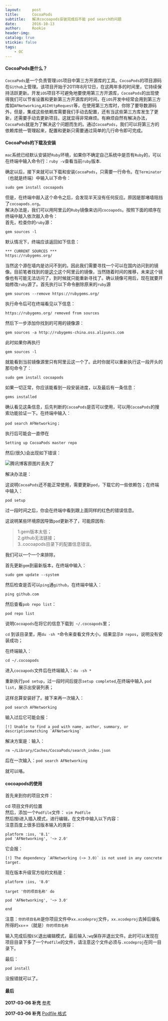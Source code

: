 ```yaml
---
layout:     post
title:      CocoaPods
subtitle:   解决cocoapods安装完成后不能 pod search的问题
date:       2016-10-13
author:     Rookie
header-img: 
catalog: true
stickie: false
tags:
    - OC
---
```


#### CocoaPods是什么？

`CocoaPods`是一个负责管理`iOS`项目中第三方开源库的工具。`CocoaPods`的项目源码在`Github`上管理。该项目开始于2011年8月12日，在这两年多的时间里，它持续保持活跃更新。开发`iOS`项目不可避免地要使用第三方开源库，`CocoaPods`的出现使得我们可以节省设置和更新第三方开源库的时间，在`iOS`开发中经常会用到第三方库如`AFNetworking`,`ASIHttpRequest`等，在使用第三方库时，你除了要导数源码外，但是，集成这些依赖库需要我们手动去配置，还有当这些第三方库发生了更新，还需要手动去更新项目。这就显得非常麻烦。有麻烦自然有解决办法，`CocoaPods`就是为了解决这个问题而生的。通过`CocoaPods`，我们可以将第三方的依赖库统一管理起来，配置和更新只需要通过简单的几行命令即可完成。

#### CocoaPods的下载及安装

`mac`系统已经默认安装好`Ruby`环境，如果你不确定自己系统中是否有`Ruby`的，可以在终端中输入命令行：`ruby -v`查看当前`ruby`版本.

确定以后，接下来就可以下载和安装`CocoaPods`，只需要一行命令。在`Terminator`（也就是终端）中输入以下命令：

```
sudo gem install cocoapods
```

但是，在终端中敲入这个命令之后，会发现半天没有任何反应。原因是那堵墙阻挡了`cocoapods.org`。  
解决办法是，我们可以用阿里云的`Ruby`镜像来访问`cocoapods`。按照下面的顺序在终端中敲入依次敲入命令：  
首先，检查你的`ruby`源：  
```
gem sources -l
```
默认情况下，终端应该返回如下信息：

```
*** CURRENT SOURCES ***
https://rubygems.org/
```

当然这个源在墙内是访问不到的。因此我们需要寻找一个可以在国内访问到的镜像。目前笔者找到的是[这个](http://rubygems-china.oss.aliyuncs.com)这个阿里云的镜像，当然随着时间的推移，未来这个镜像也有可能无法访问了，到时候就只能重新寻找了。确认镜像可用后，现在就要开始修改`ruby`源了。首先执行以下命令删除原来的`ruby`源  
```
gem sources --remove https://rubygems.org/
```
执行命令后可在终端看见以下信息：  

```
https://rubygems.org/ removed from sources
```
然后下一步添加你找到的可用的镜像源：
```
gem sources -a http://rubygems-china.oss.aliyuncs.com
```
此时如果你再执行
```
gem sources -l
````
就能看到当前镜像源里只有阿里云这一个了。此时你就可以重新执行这一段开头的那句命令了：
```
sudo gem install cocoapods
```
如果一切正常，你应该能看到一段安装进度，以及最后有一条信息：
```
gems installed
```
确认看见这条信息，后先判断的`CocoaPods`是否可以使用，可以用`CocoaPods`的搜索功能验证一下。在终端中输入：
```
pod search AFNetworking；
```

执行后可能会一直停在
```
Setting up CocoaPods master repo
```
然后(很久)会出现如下错误：

![腾讯博客原图片丢失了](/img/noimg.jpeg)

解决办法是：

这说明`CocoaPods`还不能正常使用，需要更新`pod`，下载它的一些依赖包；在终端中输入：
```
pod setup
```
过一段时间之后，你会在终端中看到跟上面同样的红色的错误信息。

这说明某些环境原因导致`pod`更新不了，可能原因有:  
>1.gem版本太低；  
2.github无法链接；  
3..cocoapods目录下的配置信息错误。  

我们可以一个一个来排除，

首先更新`gem`到最新版本，在终端中输入：  
```
sudo gem update --system
``` 
然后检查是否可以`ping`通`github`，在终端中输入：

```
ping github.com 
```
然后查看`pob repo list`：

```
pod repo list
```
说明`Cocoapods`在将它的信息下载到` ~/.cocoapods`里；

`cd` 到该目录里，用`du -sh *`命令来查看文件大小，结果显示`0 repos`，说明没有安装成功；

在终端输入：
```
cd ~/.cocoapods
```
进入`cocoapods`文件后在终端输入：`du -sh *`

重新执行`pod setup`，过一段时间后提示`setup completed`,在终端中输入 `pod list`，展示出安装列表；

这样总算安装好了。接下来再一次输入：
```
pod search AFNetworking
```
输入过后它可能会报：
```
[!] Unable to find a pod with name, author, summary, or descriptionmatching `AFNetworking`
```
解决方案是：输入：

```
rm ~/Library/Caches/CocoaPods/search_index.json
```
后在一次输入：`pod search AFNetworking`

就可以咯。

#### cocoapods的使用

首先来到你的项目文件：

cd 项目文件的位置  
然后，添加一个`Podfile`文件： `vim Podfile`  
然后按i进入插入模式，进行编辑，在文件中输入以下内容：  
注意百度上很多旧版本输入的类容：  
```
platform :ios, '8.1'
pod 'AFNetworking', '~> 2.0'
```

它会报：
```
[!] The dependency `AFNetworking (~> 3.0)` is not used in any concrete target.
```

现在版本升级官方给的文档是：
```
platform :ios, '8.0'

target '你的项目名称' do

pod 'AFNetworking', '~> 3.0'

end
```

注意：`你的项目名称`是你项目文件中`xx.xcodeproj`文件，`xx.xcodeproj`去掉后缀名所得的`xx`==（就是）`你的项目名称`

输入完成后按`ESC`退出编辑模式，最后输入`:wq`保存并退出文件。此时可以发现在项目目录下多了一个`Podfile`的文件，请注意这个文件必须与`.xcodeproj`在同一目录下。

最后：
```
pod install
```
没报错就可以了。


#### 最后

**2017-03-06 补充** [参考](http://code4app.com/article/cocoapods-install-usage)

**2017-03-06 补充** [Podfile 格式](http://www.jianshu.com/p/28a7e98c09a2)









